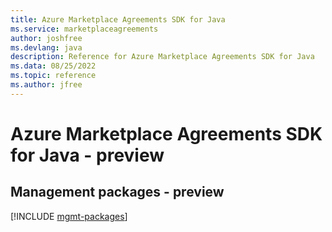```yaml
---
title: Azure Marketplace Agreements SDK for Java
ms.service: marketplaceagreements
author: joshfree
ms.devlang: java
description: Reference for Azure Marketplace Agreements SDK for Java
ms.data: 08/25/2022
ms.topic: reference
ms.author: jfree
---
```

# Azure Marketplace Agreements SDK for Java - preview

## Management packages - preview
[!INCLUDE [mgmt-packages](marketplace-agreements-mgmt-index.md)]